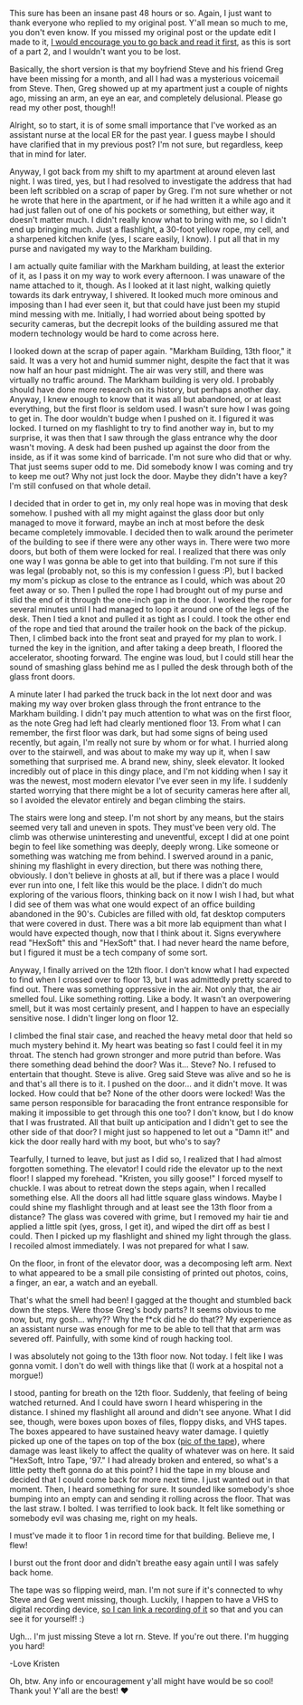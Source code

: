 This sure has been an insane past 48 hours or so. Again, I just want to thank everyone who replied to my original post. Y'all mean so much to me, you don't even know. If you missed my original post or the update edit I made to it, [I would encourage you to go back and read it first](https://www.reddit.com/r/nosleep/s/9PByFFvOkK), as this is sort of a part 2, and I wouldn't want you to be lost.

Basically, the short version is that my boyfriend Steve and his friend Greg have been missing for a month, and all I had was a mysterious voicemail from Steve. Then, Greg showed up at my apartment just a couple of nights ago, missing an arm, an eye an ear, and completely delusional. Please go read my other post, though!!

Alright, so to start, it is of some small importance that I've worked as an assistant nurse at the local ER for the past year. I guess maybe I should have clarified that in my previous post? I'm not sure, but regardless, keep that in mind for later.

Anyway, I got back from my shift to my apartment at around eleven last night. I was tired, yes, but I had resolved to investigate the address that had been left scribbled on a scrap of paper by Greg. I'm not sure whether or not he wrote that here in the apartment, or if he had written it a while ago and it had just fallen out of one of his pockets or something, but either way, it doesn't matter much. I didn't really know what to bring with me, so I didn't end up bringing much. Just a flashlight, a 30-foot yellow rope, my cell, and a sharpened kitchen knife (yes, I scare easily, I know). I put all that in my purse and navigated my way to the Markham building.

I am actually quite familiar with the Markham building, at least the exterior of it, as I pass it on my way to work every afternoon. I was unaware of the name attached to it, though. As I looked at it last night, walking quietly towards its dark entryway, I shivered. It looked much more ominous and imposing than I had ever seen it, but that could have just been my stupid mind messing with me. Initially, I had worried about being spotted by security cameras, but the decrepit looks of the building assured me that modern technology would be hard to come across here.

I looked down at the scrap of paper again. "Markham Building, 13th floor," it said. It was a very hot and humid summer night, despite the fact that it was now half an hour past midnight. The air was very still, and there was virtually no traffic around. The Markham building is very old. I probably should have done more research on its history, but perhaps another day. Anyway, I knew enough to know that it was all but abandoned, or at least everything, but the first floor is seldom used. I wasn't sure how I was going to get in. The door wouldn't budge when I pushed on it. I figured it was locked. I turned on my flashlight to try to find another way in, but to my surprise, it was then that I saw through the glass entrance why the door wasn't moving. A desk had been pushed up against the door from the inside, as if it was some kind of barricade. I'm not sure who did that or why. That just seems super odd to me. Did somebody know I was coming and try to keep me out? Why not just lock the door. Maybe they didn't have a key? I'm still confused on that whole detail.

I decided that in order to get in, my only real hope was in moving that desk somehow. I pushed with all my might against the glass door but only managed to move it forward, maybe an inch at most before the desk became completely immovable. I decided then to walk around the perimeter of the building to see if there were any other ways in. There were two more doors, but both of them were locked for real. I realized that there was only one way I was gonna be able to get into that building. I'm not sure if this was legal (probably not, so this is my confession I guess :P), but I backed my mom's pickup as close to the entrance as I could, which was about 20 feet away or so. Then I pulled the rope I had brought out of my purse and slid the end of it through the one-inch gap in the door. I worked the rope for several minutes until I had managed to loop it around one of the legs of the desk. Then I tied a knot and pulled it as tight as I could. I took the other end of the rope and tied that around the trailer hook on the back of the pickup. Then, I climbed back into the front seat and prayed for my plan to work. I turned the key in the ignition, and after taking a deep breath, I floored the accelerator, shooting forward. The engine was loud, but I could still hear the sound of smashing glass behind me as I pulled the desk through both of the glass front doors.

A minute later I had parked the truck back in the lot next door and was making my way over broken glass through the front entrance to the Markham building. I didn't pay much attention to what was on the first floor, as the note Greg had left had clearly mentioned floor 13. From what I can remember, the first floor was dark, but had some signs of being used recently, but again, I'm really not sure by whom or for what. I hurried along over to the stairwell, and was about to make my way up it, when I saw something that surprised me. A brand new, shiny, sleek elevator. It looked incredibly out of place in this dingy place, and I'm not kidding when I say it was the newest, most modern elevator I've ever seen in my life. I suddenly started worrying that there might be a lot of security cameras here after all, so I avoided the elevator entirely and began climbing the stairs.

The stairs were long and steep. I'm not short by any means, but the stairs seemed very tall and uneven in spots. They must've been very old. The climb was otherwise uninteresting and uneventful, except I did at one point begin to feel like something was deeply, deeply wrong. Like someone or something was watching me from behind. I swerved around in a panic, shining my flashlight in every direction, but there was nothing there, obviously. I don't believe in ghosts at all, but if there was a place I would ever run into one, I felt like this would be the place. I didn't do much exploring of the various floors, thinking back on it now I wish I had, but what I did see of them was what one would expect of an office building abandoned in the 90's. Cubicles are filled with old, fat desktop computers that were covered in dust. There was a bit more lab equipment than what I would have expected though, now that I think about it. Signs everywhere read "HexSoft" this and "HexSoft" that. I had never heard the name before, but I figured it must be a tech company of some sort.

Anyway, I finally arrived on the 12th floor. I don't know what I had expected to find when I crossed over to floor 13, but I was admittedly pretty scared to find out. There was something oppressive in the air. Not only that, the air smelled foul. Like something rotting. Like a body. It wasn't an overpowering smell, but it was most certainly present, and I happen to have an especially sensitive nose. I didn't linger long on floor 12.

I climbed the final stair case, and reached the heavy metal door that held so much mystery behind it. My heart was beating so fast I could feel it in my throat. The stench had grown stronger and more putrid than before. Was there something dead behind the door? Was it... Steve? No. I refused to entertain that thought. Steve is alive. Greg said Steve was alive and so he is and that's all there is to it. I pushed on the door... and it didn't move. It was locked. How could that be? None of the other doors were locked! Was the same person responsible for baracading the front entrance responsible for making it impossible to get through this one too? I don't know, but I do know that I was frustrated. All that built up anticipation and I didn't get to see the other side of that door? I might just so happened to let out a "Damn it!" and kick the door really hard with my boot, but who's to say?

Tearfully, I turned to leave, but just as I did so, I realized that I had almost forgotten something. The elevator! I could ride the elevator up to the next floor! I slapped my forehead. "Kristen, you silly goose!" I forced myself to chuckle. I was about to retreat down the steps again, when I recalled something else. All the doors all had little square glass windows. Maybe I could shine my flashlight through and at least see the 13th floor from a distance? The glass was covered with grime, but I removed my hair tie and applied a little spit (yes, gross, I get it), and wiped the dirt off as best I could. Then I picked up my flashlight and shined my light through the glass. I recoiled almost immediately. I was not prepared for what I saw.

On the floor, in front of the elevator door, was a decomposing left arm. Next to what appeared to be a small pile consisting of printed out photos, coins, a finger, an ear, a watch and an eyeball.

That's what the smell had been! I gagged at the thought and stumbled back down the steps. Were those Greg's body parts? It seems obvious to me now, but, my gosh... why?? Why the f*ck did he do that?? My experience as an assistant nurse was enough for me to be able to tell that that arm was severed off. Painfully, with some kind of rough hacking tool.

I was absolutely not going to the 13th floor now. Not today. I felt like I was gonna vomit. I don't do well with things like that (I work at a hospital not a morgue!)

I stood, panting for breath on the 12th floor. Suddenly, that feeling of being watched returned. And I could have sworn I heard whispering in the distance. I shined my flashlight all around and didn't see anyone. What I did see, though, were boxes upon boxes of files, floppy disks, and VHS tapes. The boxes appeared to have sustained heavy water damage. I quietly picked up one of the tapes on top of the box ([pic of the tape](https://drive.google.com/file/d/17uCkPerdTTW3HMAe_4fnQfmeKD_LjySM/view?usp=drivesdk)), where damage was least likely to affect the quality of whatever was on here. It said "HexSoft, Intro Tape, '97." I had already broken and entered, so what's a little petty theft gonna do at this point? I hid the tape in my blouse and decided that I could come back for more next time. I just wanted out in that moment. Then, I heard something for sure. It sounded like somebody's shoe bumping into an empty can and sending it rolling across the floor. That was the last straw. I bolted. I was terrified to look back. It felt like something or somebody evil was chasing me, right on my heals.

I must've made it to floor 1 in record time for that building. Believe me, I flew!

I burst out the front door and didn't breathe easy again until I was safely back home.

The tape was so flipping weird, man. I'm not sure if it's connected to why Steve and Geg went missing, though. Luckily, I happen to have a VHS to digital recording device, [so I can link a recording of it](https://drive.google.com/file/d/1WY0BTWL-K2rRzhwEqfVl7UwQXLGe0AL7/view?usp=drivesdk) so that and you can see it for yourself! :)

Ugh... I'm just missing Steve a lot rn. Steve. If you're out there. I'm hugging you hard!

-Love Kristen

Oh, btw. Any info or encouragement y'all might have would be so cool! Thank you! Y'all are the best! ❤️